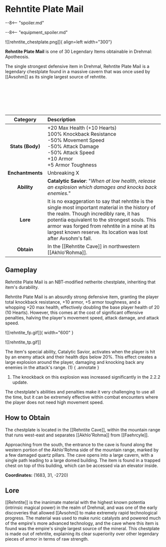 # Rehntite Plate Mail

--8<-- "spoiler.md"

--8<-- "equipment_spoiler.md"

![[rehntite_chestplate.png]]{ align=left width="300"}

**Rehntite Plate Mail** is one of 30 Legendary Items obtainable in Drehmal: Apotheosis.

The single strongest defensive item in Drehmal, Rehntite Plate Mail is a legendary chestplate found in a massive cavern that was once used by [[Avsohm]] as its single largest source of rehntite.

<br> <br> <br> <br> <br>

| Category | Description |
|:--------------------------------:|:-----------------------------------------------------------------------------------------------------------------------------------------------------------------------------|
| **Stats (Body)**              | +20 Max Health (+10 Hearts) <br> 100% Knockback Resistance <br> -50% Movement Speed <br> -50% Attack Damage <br> -50% Attack Speed <br> +10 Armor <br> +5 Armor Toughness        |
| **Enchantments**              | Unbreaking X  |
| **Ability**                   | **Catalytic Savior**: "*When at low health, release an explosion which damages and knocks back enemies.*" |
| **Lore**                      | It is no exaggeration to say that rehntite is the single most important material in the history of the realm. Though incredibly rare, it has potentia equivalent to the strongest souls. This armor was forged from rehntite in a mine at its largest known reserve. Its location was lost after Avsohm's fall. |
| **Obtain**                    | In the [[Rehntite Cave]] in northwestern [[Akhlo'Rohma]].   | 

## Gameplay
Rehntite Plate Mail is an NBT-modified netherite chestplate, inheriting that item's durability.

Rehntite Plate Mail is an absurdly strong defensive item, granting the player total knockback resistance, +10 armor, +5 armor toughness, and a whopping +20 max health, effectively doubling the base player health of 20 (10 Hearts). However, this comes at the cost of significant offensive penalties, halving the player's movement speed, attack damage, and attack speed. 

![[rehntite_fp.gif]]{ width="600" }

![[rehntite_tp.gif]]

The item's special ability, Catalytic Savior, activates when the player is hit by an enemy attack and their health dips below 20%. This effect creates a large explosion around the player, damaging and knocking back any enemies in the attack's range. (1)
{ .annotate }

1. The knockback on this explosion was increased significantly in the 2.2.2 update.

The chestplate's abilities and penalties make it very challenging to use all the time, but it can be extremely effective within combat encounters where the player does not need high movement speed.

## How to Obtain
The chestplate is located in the [[Rehntite Cave]], within the mountain range that runs west-east and separates [[Akhlo'Rohma]] from [[Faehrcyle]].

Approaching from the south, the entrance to the cave is found along the western portion of the Akhlo'Rohma side of the mountain range, marked by a few damaged quartz pillars. The cave opens into a large cavern, with a single path leading to a large domed building. The item is found in a trapped chest on top of this building, which can be accessed via an elevator inside.

**Coordinates:** (1683, 31, -2720)

## Lore
[[Rehntite]] is the inanimate material with the highest known potentia (intrinsic magical power) in the realm of Drehmal, and was one of the early discoveries that allowed [[Avsohm]] to make extremely rapid technological progress. The material was used to make runic catalysts and powered much of the empire's more advanced technology, and the cave where this item is found was the empire's single largest source of the mineral. This chestplate is made out of rehntite, explaining its clear superiority over other legendary pieces of armor in terms of raw strength.